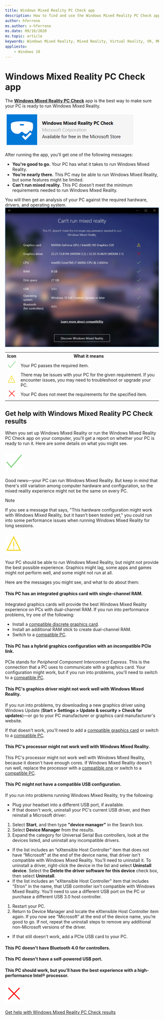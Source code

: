 ```yaml
---
title: Windows Mixed Reality PC Check app
description: How to find and use the Windows Mixed Reality PC Check app to test your PC's compatibility before purchasing a Windows Mixed Reality headset.
author: hferrone
ms.author: v-hferrone
ms.date: 09/16/2020
ms.topic: article
keywords: Windows Mixed Reality, Mixed Reality, Virtual Reality, VR, MR, compatible, compatibility, PC, system requirements
appliesto:
    - Windows 10
---
```


# Windows Mixed Reality PC Check app

The **[Windows Mixed Reality PC Check](windows-mixed-reality-pc-check-app.md)** app is the best way to make sure your PC is ready to run Windows Mixed Reality. 

<a href="https://www.microsoft.com/store/productid/9NZVL19N7CNC"><img alt="Download Windows Mixed Reality PC Check app" src="images/WMR-PC-Check-app.png"/></a>

After running the app, you'll get one of the following messages:
* **You're good to go.** Your PC has what it takes to run Windows Mixed Reality.
* **You’re nearly there.** This PC may be able to run Windows Mixed Reality, but some features might be limited.
* **Can't run mixed reality.** This PC doesn't meet the minimum requirements needed to run Windows Mixed Reality.

You will then get an analysis of your PC against the required hardware, drivers, and operating system.
![Screenshot of Windows Mixed Reality PC Check](images/screenshot-mr-pc-check.jpg) 

<table>
<tr>
<th>Icon</th><th>What it means</th>
</tr><tr>
<td> <img alt="Succeeded" width="30" height="30" src="images/glyph-succeeded.png" /></td><td style="vertical-align: middle">Your PC passes the required item.</td>
</tr><tr>
<td> <img alt="Warning" width="30" height="30" src="images/glyph-warning.png" /></td><td style="vertical-align: middle">There may be issues with your PC for the given requirement. If you encounter issues, you may need to troubleshoot or upgrade your PC.</td>
</tr><tr>
<td> <img alt="Error" width="30" height="30" src="images/glyph-error.png" /></td><td style="vertical-align: middle">Your PC does not meet the requirements for the specified item.</td>
</tr>
</table>

## Get help with Windows Mixed Reality PC Check results

When you set up Windows Mixed Reality or run the Windows Mixed Reality PC Check app on your computer, you'll get a report on whether your PC is ready to run it. Here are some details on what you might see. 

### ![You're good to go](images/glyph-succeeded.png)

Good news—your PC can run Windows Mixed Reality. But keep in mind that there's still variation among computer hardware and configuration, so the mixed reality experience might not be the same on every PC. 

>[!NOTE]
>If you see a message that says, "This hardware configuration might work with Windows Mixed Reality, but it hasn't been tested yet," you could run into some performance issues when running Windows Mixed Reality for long sessions.


### ![You're nearly there](images/glyph-warning.png)

Your PC should be able to run Windows Mixed Reality, but might not provide the best possible experience. Graphics might lag, some apps and games might not perform well, and some might not run at all. 

Here are the messages you might see, and what to do about them:

#### This PC has an integrated graphics card with single-channel RAM.

Integrated graphics cards will provide the best Windows Mixed Reality experience on PCs with dual-channel RAM. If you run into performance problems, try one of the following:

* Install a [compatible discrete graphics card](windows-mixed-reality-minimum-pc-hardware-compatibility-guidelines.md).
* Install an additional RAM stick to create dual-channel RAM. 
* Switch to a [compatible PC](https://www.microsoft.com/en-us/windows/windows-mixed-reality-devices).

#### This PC has a hybrid graphics configuration with an incompatible PCIe link.

PCIe stands for *Peripheral Component Interconnect Express*. This is the connection that a PC uses to communicate with a graphics card. Your configuration might work, but if you run into problems, you'll need to switch to a [compatible PC](https://www.microsoft.com/en-us/windows/windows-mixed-reality-devices).

#### This PC's graphics driver might not work well with Windows Mixed Reality.

If you run into problems, try downloading a new graphics driver using Windows Update (**Start > Settings > Update & security > Check for updates**)—or go to your PC manufacturer or graphics card manufacturer's website. 

If that doesn't work, you'll need to add a [compatible graphics card](windows-mixed-reality-minimum-pc-hardware-compatibility-guidelines.md) or switch to a [compatible PC](https://www.microsoft.com/en-us/windows/windows-mixed-reality-devices).

#### This PC's processor might not work well with Windows Mixed Reality.

This PC's processor might not work well with Windows Mixed Reality, because it doesn't have enough cores. If Windows Mixed Reality doesn't run well, replace the processor with a [compatible one](windows-mixed-reality-minimum-pc-hardware-compatibility-guidelines.md) or switch to a [compatible PC](https://www.microsoft.com/en-us/windows/windows-mixed-reality-devices).

#### This PC might not have a compatible USB configuration.

If you run into problems running Windows Mixed Reality, try the following:
* Plug your headset into a different USB port, if available.
* If that doesn't work, uninstall your PC's current USB driver, and then reinstall a Microsoft driver:
1. Select **Start**, and then type **"device manager"** in the Search box.
1. Select **Device Manager** from the results.
1. Expand the category for Universal Serial Bus controllers, look at the devices listed, and uninstall any incompatible drivers. 
 * If the list includes an “eXtensible Host Controller” item that does not have “Microsoft” at the end of the device name, that driver isn't compatible with Windows Mixed Reality. You’ll need to uninstall it. To uninstall a driver, right-click the device in the list and select **Uninstall device**. Select the **Delete the driver software for this device** check box, then select **Uninstall**.
 * If the list includes an "eXtensible Host Controller" item that includes "Etron" in the name, that USB controller isn't compatible with Windows Mixed Reality. You'll need to use a different USB port on the PC or purchase a different USB 3.0 host controller.
1. Restart your PC. 
1. Return to Device Manager and locate the eXtensible Host Controller item again. If you now see “Microsoft” at the end of the device name, you’re good to go. If not, repeat the uninstall steps to remove any additional non-Microsoft versions of the driver.
* If that still doesn't work, add a PCIe USB card to your PC.

#### This PC doesn't have Bluetooth 4.0 for controllers.

#### This PC doesn't have a self-powered USB port.

#### This PC should work, but you'll have the best experience with a high-performance Intel® processor.

### ![Can't run mixed reality](images/glyph-error.png)

 [Get help with Windows Mixed Reality PC Check results](https://support.microsoft.com/en-us/help/4045777/windows-10-get-help-with-pc-compatibility-in-windows-mixed-reality)
